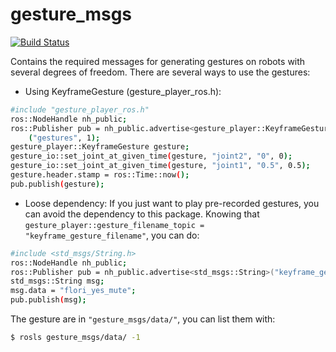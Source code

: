 # gesture_msgs

[![Build Status](https://travis-ci.org/arnaud-ramey/gesture_msgs.svg)](https://travis-ci.org/arnaud-ramey/gesture_msgs)

Contains the required messages for generating gestures on robots with several degrees of freedom.
There are several ways to use the gestures:

* Using KeyframeGesture (gesture_player_ros.h):

```bash
#include "gesture_player_ros.h"
ros::NodeHandle nh_public;
ros::Publisher pub = nh_public.advertise<gesture_player::KeyframeGesture>
    ("gestures", 1);
gesture_player::KeyframeGesture gesture;
gesture_io::set_joint_at_given_time(gesture, "joint2", "0", 0);
gesture_io::set_joint_at_given_time(gesture, "joint1", "0.5", 0.5);
gesture.header.stamp = ros::Time::now();
pub.publish(gesture);
```

* Loose dependency:
  If you just want to play pre-recorded gestures, you can avoid the dependency to this package.
  Knowing that `gesture_player::gesture_filename_topic = "keyframe_gesture_filename"`,
  you can do:

```bash
#include <std_msgs/String.h>
ros::NodeHandle nh_public;
ros::Publisher pub = nh_public.advertise<std_msgs::String>("keyframe_gesture_filename");
std_msgs::String msg;
msg.data = "flori_yes_mute";
pub.publish(msg);
```

  The gesture are in `"gesture_msgs/data/"`, you can list them with:

```bash
$ rosls gesture_msgs/data/ -1
```


